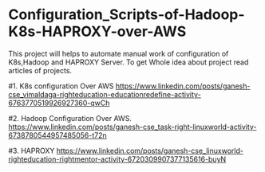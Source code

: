 # Configuration_Scripts-of-Hadoop-K8s-HAPROXY-over-AWS
This project will helps to automate manual work of configuration of K8s,Hadoop and HAPROXY Server.
To get Whole idea about project read articles of projects.

#1. K8s configuration Over AWS
    https://www.linkedin.com/posts/ganesh-cse_vimaldaga-righteducation-educationredefine-activity-6763770519926927360-qwCh


#2. Hadoop Configuration Over AWS.
    https://www.linkedin.com/posts/ganesh-cse_task-right-linuxworld-activity-6738780544957485056-t72n
    
#3. HAPROXY 
    https://www.linkedin.com/posts/ganesh-cse_linuxworld-righteducation-rightmentor-activity-6720309907377135616-buyN   

